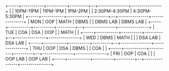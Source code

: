 +-----+-----------+----------+---------+--+---------------+---------------+
|     | 10PM-11PM | 11PM-1PM | 1PM-2PM |  | 2:30PM-4:30PM | 4:30PM-5:30PM |
+-----+-----------+----------+---------+--+---------------+---------------+
| MON | OOP       | MATH     | DBMS    |  | DBMS LAB      | DBMS LAB      |
+-----+-----------+----------+---------+--+---------------+---------------+
| TUE | COA       | DSA      | OOP     |  | MATH          |               |
+-----+-----------+----------+---------+--+---------------+---------------+
| WED | DBMS      | MATH     |         |  | DSA LAB       | DSA LAB       |
+-----+-----------+----------+---------+--+---------------+---------------+
| THU | OOP       | DSA      | DBMS    |  | COA           |               |
+-----+-----------+----------+---------+--+---------------+---------------+
| FRI | OOP       | COA      |         |  | OOP LAB       | OOP LAB       |
+-----+-----------+----------+---------+--+---------------+---------------+
